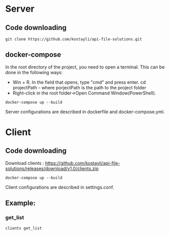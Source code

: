 # Server
## Code downloading
```
git clone https://github.com/kostayli/api-file-solutions.git
```
## docker-compose
In the root directory of the project, you need to open a terminal.
This can be done in the following ways:
- Win + R. In the field that opens, type "cmd" and press enter.
cd projectPath - where porjectPath is the path to the project folder
- Right-click in the root folder->Open Command Window(PowerShell).

```
docker-compose up --build
```
Server configurations are described in dockerfile and docker-compose.yml. 

# Client
## Code downloading
Download clients : https://github.com/kostayli/api-file-solutions/releases/download/v1.0/clients.zip


```
docker-compose up --build
```
Client configurations are described in settings.conf.
## Example:
### get_list
```
clients get_list
```

